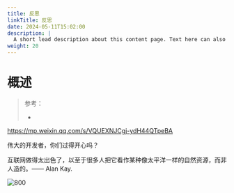 ```yaml
---
title: 反思
linkTitle: 反思
date: 2024-05-11T15:02:00
description: |
  A short lead description about this content page. Text here can also be **bold** or _italic_ and can even be split over multiple paragraphs.
weight: 20
---
```


# 概述

> 参考：
>
> -

https://mp.weixin.qq.com/s/VQUEXNJCgj-ydH44QTpeBA

伟大的开发者，你们过得开心吗？

互联网做得太出色了，以至于很多人把它看作某种像太平洋一样的自然资源，而非人造的。—— Alan Kay.

![800](https://mmbiz.qpic.cn/sz_mmbiz_jpg/dkwuWwLoRK8nrric2k6n7z179ev9Na9MamauNIbjribicfzQVter39E6ZqgmFuiaKgZhKfDlsCfiaV5M9Ws7PJIoOsw/640?wxfrom=12&tp=wxpic&usePicPrefetch=1&wx_fmt=jpeg)
